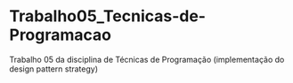 # Trabalho05_Tecnicas-de-Programacao
Trabalho 05 da disciplina de Técnicas de Programação (implementação do design pattern strategy)
